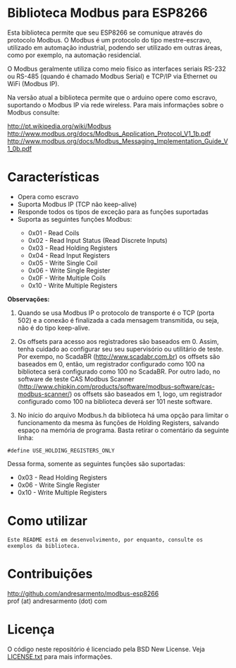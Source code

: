 Biblioteca Modbus para ESP8266
==============================

Esta biblioteca permite que seu ESP8266 se comunique através do protocolo Modbus.
O Modbus é um protocolo do tipo mestre-escravo, utilizado em automação industrial,
podendo ser utilizado em outras áreas, como por exemplo, na automação residencial.

O Modbus geralmente utiliza como meio físico as interfaces seriais RS-232 ou RS-485
(quando é chamado Modbus Serial) e TCP/IP via Ethernet ou WiFi (Modbus IP).

Na versão atual a biblioteca permite que o arduino opere como escravo, suportando
o Modbus IP via rede wireless. Para mais informações sobre o Modbus consulte:

http://pt.wikipedia.org/wiki/Modbus
http://www.modbus.org/docs/Modbus_Application_Protocol_V1_1b.pdf
http://www.modbus.org/docs/Modbus_Messaging_Implementation_Guide_V1_0b.pdf

Características
===============

<ul>
<li>Opera como escravo</li>
<li>Suporta Modbus IP (TCP não keep-alive)</li>
<li>Responde todos os tipos de exceção para as funções suportadas</li>
<li>Suporta as seguintes funções Modbus:</li>
<ul>
    <li>0x01 - Read Coils</li>
    <li>0x02 - Read Input Status (Read Discrete Inputs)</li>
    <li>0x03 - Read Holding Registers</li>
    <li>0x04 - Read Input Registers</li>
    <li>0x05 - Write Single Coil</li>
    <li>0x06 - Write Single Register</li>
    <li>0x0F - Write Multiple Coils</li>
    <li>0x10 - Write Multiple Registers</li>
</ul>
</ul>

<b>Observações:</b>

1. Quando se usa Modbus IP o protocolo de transporte é o TCP (porta 502) e a conexão
é finalizada a cada mensagem transmitida, ou seja, não é do tipo keep-alive.

2. Os offsets para acesso aos registradores são baseados em 0. Assim, tenha cuidado
ao configurar seu seu supervisório ou utilitário de teste. Por exempo, no ScadaBR
(http://www.scadabr.com.br) os offsets são baseados em 0, então, um registrador
configurado como 100 na biblioteca será configurado como 100 no ScadaBR. Por outro
lado, no software de teste CAS Modbus Scanner (http://www.chipkin.com/products/software/modbus-software/cas-modbus-scanner/)
os offsets são baseados em 1, logo, um registrador configurado como 100 na biblioteca
deverá ser 101 neste software.

3. No início do arquivo Modbus.h da biblioteca há uma opção para limitar o funcionamento
da mesma às funções de Holding Registers, salvando espaço na memória de programa.
Basta retirar o comentário da seguinte linha:

```
#define USE_HOLDING_REGISTERS_ONLY
```
Dessa forma, somente as seguintes funções são suportadas:
<ul>
    <li>0x03 - Read Holding Registers</li>
    <li>0x06 - Write Single Register</li>
    <li>0x10 - Write Multiple Registers</li>
</ul>

Como utilizar
=============

```
Este README está em desenvolvimento, por enquanto, consulte os exemplos da biblioteca.
```

Contribuições
=============
http://github.com/andresarmento/modbus-esp8266<br>
prof (at) andresarmento (dot) com

Licença
=======

O código neste repositório é licenciado pela BSD New License.
Veja [LICENSE.txt](LICENSE.txt) para mais informações.


